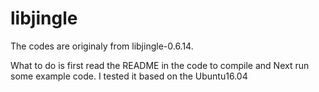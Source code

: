 # libjingle

The codes are originaly from libjingle-0.6.14.

What to do is first read the README in the code to compile
and Next run some example code.
I tested it based on the Ubuntu16.04
